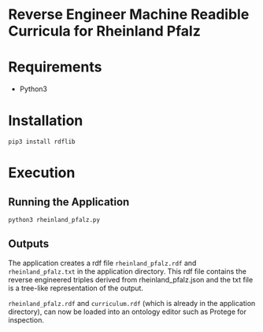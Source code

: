 # Reverse Engineer Machine Readible Curricula for Rheinland Pfalz

# Requirements
- Python3

# Installation
```
pip3 install rdflib
```
# Execution

## Running the Application
```
python3 rheinland_pfalz.py
```
## Outputs
The application creates a rdf file ```rheinland_pfalz.rdf``` and ```rheinland_pfalz.txt``` in the application directory. This rdf file contains the reverse engineered triples derived from rheinland_pfalz.json and the txt file is a tree-like representation of the output.

```rheinland_pfalz.rdf``` and  ```curriculum.rdf``` (which is already in the application directory), can now be loaded into an ontology editor such as Protege for inspection.
